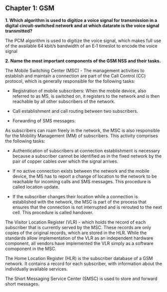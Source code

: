 ## Chapter 1: GSM

**1. Which algorithm is used to digitize a voice signal for transmission in a digital circuit-switched network and at which datarate is the voice signal transmitted?**

The PCM algorithm is used to digitize the voice signal, which makes full use of the available 64 kbit/s bandwidth of an E‐1 timeslot to encode the voice signal 

**2. Name the most important components of the GSM NSS and their tasks.**

The Mobile Switching Center (MSC) - The management activities to establish and maintain a connection are part of the Call  Control (CC) protocol, which is generally responsible for the following tasks:

- Registration of mobile subscribers: When the mobile device, also referred to as MS, is  switched on, it registers to the network and is then reachable by all other subscribers  of the network.

- Call establishment and call routing between two subscribers.

- Forwarding of SMS messages.

As subscribers can roam freely in the network, the MSC is also responsible for the  Mobility Management (MM) of subscribers. This activity comprises the following tasks:

- Authentication of subscribers at connection establishment is necessary because a  subscriber cannot be identified as in the fixed network by the pair of copper cables  over which the signal arrives.

- If no active connection exists between the network and the mobile device, the MS has to report a change of location to the network to be reachable for incoming calls and SMS messages. This procedure is called location update.

- If the subscriber changes their location while a connection is established with the  network, the MSC is part of the process that ensures that the connection is not interrupted and is rerouted to the next cell. This procedure is called handover.

The Visitor Location Register (VLR) - which holds the record of each subscriber that is currently served by the MSC. These records are only copies of the original records, which are stored in the HLR. While the standards allow implementation of the VLR as an independent  hardware component, all vendors have implemented the VLR simply as a software comoponent in the MSC.

The Home Location Register (HLR) is the subscriber database of a GSM network. It contains a record for each  subscriber, with information about the individually available services.

The Short Messaging Service Center (SMSC) is used to store and forward short messages.


